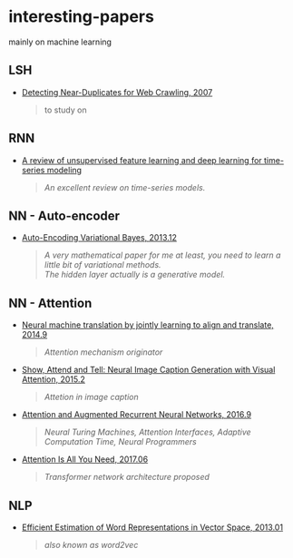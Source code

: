 # interesting-papers
mainly on machine learning

## LSH
* [Detecting Near-Duplicates for Web Crawling, 2007](http://www2007.cpsc.ucalgary.ca/papers/paper215.pdf)
  > to study on

## RNN
* [A review of unsupervised feature learning and deep learning for time-series modeling](http://romisatriawahono.net/lecture/rm/survey/machine%20learning/Langkvist%20-%20Deep%20Learning%20for%20Time%20Series%20Modeling%20-%202014.pdf)
  > *An excellent review on time-series models.*

## NN - Auto-encoder
* [Auto-Encoding Variational Bayes, 2013.12](https://arxiv.org/pdf/1312.6114.pdf)  
  > *A very mathematical paper for me at least, you need to learn a little bit of variational methods.*  
  > *The hidden layer actually is a generative model.*

## NN - Attention
* [Neural machine translation by jointly learning to align and translate, 2014.9](https://arxiv.org/pdf/1409.0473.pdf)  
  > *Attention mechanism originator*
* [Show, Attend and Tell: Neural Image Caption Generation with Visual Attention, 2015.2](http://proceedings.mlr.press/v37/xuc15.pdf)  
  > *Attetion in image caption*
* [Attention and Augmented Recurrent Neural Networks, 2016.9](https://distill.pub/2016/augmented-rnns/)  
  > *Neural Turing Machines, Attention Interfaces, Adaptive Computation Time, Neural Programmers*
* [Attention Is All You Need, 2017.06](http://papers.nips.cc/paper/7181-attention-is-all-you-need.pdf)  
  > *Transformer network architecture proposed*

## NLP
* [Efficient Estimation of Word Representations in Vector Space, 2013.01](https://papers.nips.cc/paper/5021-distributed-representations-of-words-and-phrases-and-their-compositionality.pdf)  
  > *also known as word2vec*

